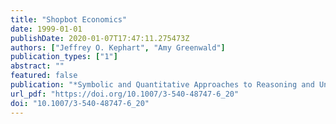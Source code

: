 ```yaml
---
title: "Shopbot Economics"
date: 1999-01-01
publishDate: 2020-01-07T17:47:11.275473Z
authors: ["Jeffrey O. Kephart", "Amy Greenwald"]
publication_types: ["1"]
abstract: ""
featured: false
publication: "*Symbolic and Quantitative Approaches to Reasoning and Uncertainty, European Conference, ECSQARU'99, London, UK, July 5-9, 1999, Proceedings*"
url_pdf: "https://doi.org/10.1007/3-540-48747-6_20"
doi: "10.1007/3-540-48747-6_20"
---
```


